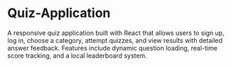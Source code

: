 # Quiz-Application
A responsive quiz application built with React that allows users to sign up, log in, choose a category, attempt quizzes, and view results with detailed answer feedback. Features include dynamic question loading, real-time score tracking, and a local leaderboard system.
